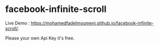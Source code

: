 # facebook-infinite-scroll

Live Demo :  https://mohamedfadelmoumeni.github.io/facebook-infinite-scroll/.

Please your own Api Key it's free.
